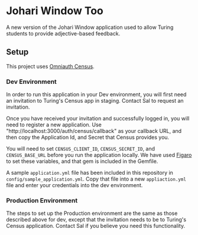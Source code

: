 # Johari Window Too

A new version of the Johari Window application used to allow Turing students to provide adjective-based feedback.

## Setup

This project uses [Omniauth Census](https://github.com/turingschool-projects/omniauth-census).

### Dev Environment

In order to run this application in your Dev environment, you will first need an invitation to Turing's Census app in staging. Contact Sal to request an invitation.

Once you have received your invitation and successfully logged in, you will need to register a new application. Use "http://localhost:3000/auth/census/callback" as your callback URL, and then copy the Application Id, and Secret that Census provides you.

You will need to set `CENSUS_CLIENT_ID`, `CENSUS_SECRET_ID`, and `CENSUS_BASE_URL` before you run the application locally. We have used [Figaro](https://github.com/laserlemon/figaro) to set these variables, and that gem is included in the Gemfile.

A sample `application.yml` file has been included in this repository in `config/sample_application.yml`. Copy that file into a new `appliaction.yml` file and enter your credentials into the dev environment.

### Production Environment

The steps to set up the Production environment are the same as those described above for dev, except that the invitation needs to be to Turing's Census application. Contact Sal if you believe you need this functionality.

